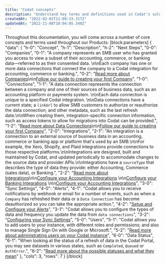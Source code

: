 ```yaml
---
title: "Codat concepts"
description: "Understand key terms and definitions used in Codat's solutions"
createdAt: "2022-02-01T11:09:33.317Z"
updatedAt: "2022-11-08T10:04:05.340Z"
---
```


Throughout this documentation, you will come across a number of core concepts and terms used throughout our Products:
[block:parameters]
{
"data": {
"h-0": "Concept",
"h-1": "Description",
"h-2": "Next Steps",
"0-0": "Companies",
"0-1": "A company represents an SMB user who has granted you access to view a subset of their accounting, commerce, or banking data&mdash;referred to as their consented data. \n\nEach company has one or more data connections that connect the company to a Codat integration for accounting, commerce or banking.",
"0-2": "[Read more about Companies](/core-companies)\n\n[Follow our guide to creating your first Company](/core-companies#how-do-i-create-a-company)",
"1-0": "Connections",
"1-1": "A data connection represents the connection between a company and one of their sources of business data, such as an accounting platform or payments system. \n\nEach data connection is unique to a specified Codat integration. \n\nData connections have a current state; a `linkUrl` to allow SMB customers to authorize or reauthorize the data connection; and other metadata, such as the last refresh date.\n\nWhen creating them, integration-specific connection information, such as access tokens to allow for migrations into Codat can be provided.",
"1-2": "[Read more about Data Connections](/core-dataconnections)\n\n[Follow our guide to creating your first Company](/core-companies#how-do-i-create-a-company)",
"2-0": "Integrations",
"2-1": "An integration is a connection to an external source of business data in an accounting, commerce or banking app or platform that's used by an SMB.\n\nFor example, the Xero, Shopify, and Plaid integrations provide connections to those respective platforms.\n\nIntegrations are designed, built and maintained by Codat, and updated periodically to accommodate changes to the source data and provider APIs.\n\nIntegrations have a `sourceType` that describes the type of data they provide: either Accounting, Commerce (sales data), or Banking.",
"2-2": "[Read more about Integrations](/core-integrations)\n\n[Configure your Accounting Integrations](/accounting/overview) \n\n[Configure your Banking Integrations](/banking/overview) \n\n[Configure your Accounting Integrations](/commerce/overview)",
"3-0": "Sync Settings",
"4-0": "Alerts",
"4-1": "Codat allows you to receive notifications by webhook or email for a number of events, such as when a `Company` has refreshed their data or a `Data Connection` has become deauthorized so you can take the appropriate action.",
"4-2": "[Setup and Configure your Alerts](/core-rules)",
"3-1": "Codat allows you to configure the types of data and frequency you update the data from `data connections`",
"3-2": "[Configuring your Sync Settings](/data-sync-settings)",
"5-0": "Users",
"5-1": "Codat allows you to add users to your instance, with different roles and permissions; and also to manage Single Sign On with Google or Microsoft.",
"5-2": "[Read more about administrating users on your Codat instance](/user-administration)",
"6-0": "Data Status",
"6-1": "When looking at the status of a refresh of data in the Codat Portal, you may see datasets in various states, such as `Completed`, `Queued` or `AuthError`.",
"6-2": "[Read more about the possible statuses and what they mean](/data-status)"
},
"cols": 3,
"rows": 7
}
[/block]
